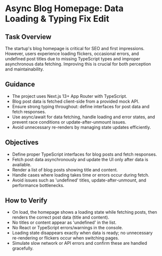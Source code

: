 # Async Blog Homepage: Data Loading & Typing Fix Edit

## Task Overview
The startup's blog homepage is critical for SEO and first impressions. However, users experience loading flickers, occasional errors, and undefined post titles due to missing TypeScript types and improper asynchronous data fetching. Improving this is crucial for both perception and maintainability.

## Guidance
- The project uses Next.js 13+ App Router with TypeScript.
- Blog post data is fetched client-side from a provided mock API.
- Ensure strong typing throughout: define interfaces for post data and fetch responses.
- Use async/await for data fetching, handle loading and error states, and prevent race conditions or update-after-unmount issues.
- Avoid unnecessary re-renders by managing state updates efficiently.

## Objectives
- Define proper TypeScript interfaces for blog posts and fetch responses.
- Fetch post data asynchronously and update the UI only after data is available.
- Render a list of blog posts showing title and content.
- Handle cases where loading takes time or errors occur during fetch.
- Avoid issues such as 'undefined' titles, update-after-unmount, and performance bottlenecks.

## How to Verify
- On load, the homepage shows a loading state while fetching posts, then renders the correct post data (title and content).
- No titles or content appear as 'undefined' in the list.
- No React or TypeScript errors/warnings in the console.
- Loading state disappears exactly when data is ready; no unnecessary re-rendering or flickers occur when switching pages.
- Simulate slow network or API errors and confirm these are handled gracefully.
